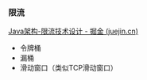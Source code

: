 
### 限流
[Java架构-限流技术设计 - 掘金 (juejin.cn)](https://juejin.cn/post/7251050775858020408)
- 令牌桶
- 漏桶
- 滑动窗口（类似TCP滑动窗口）